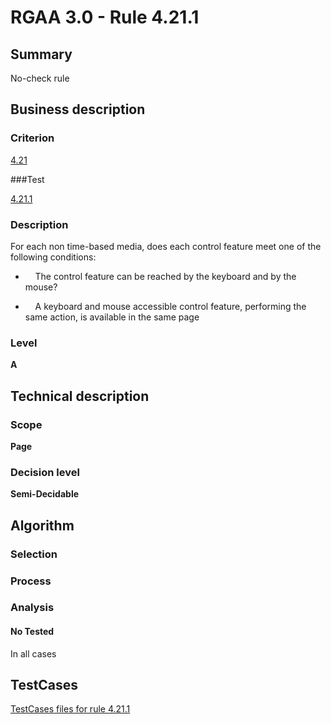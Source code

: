 # RGAA 3.0 -  Rule 4.21.1

## Summary

No-check rule

## Business description

### Criterion

[4.21](http://disic.github.io/rgaa_referentiel_en/RGAA3.0_Criteria_English_version_v1.html#crit-4-21)

###Test

[4.21.1](http://disic.github.io/rgaa_referentiel_en/RGAA3.0_Criteria_English_version_v1.html#test-4-21-1)

### Description
For each non time-based media, does each
    control feature meet one of the following conditions:
    <ul><li>&nbsp;&nbsp;&nbsp; The control feature can be
   reached by the keyboard and by the mouse?</li>
  <li>&nbsp;&nbsp;&nbsp; A keyboard and mouse
   accessible control feature,
   performing the same action, is available in the
   same page
  </li>
    </ul> 


### Level

**A**

## Technical description

### Scope

**Page**

### Decision level

**Semi-Decidable**

## Algorithm

### Selection

### Process

### Analysis

#### No Tested 

In all cases



##  TestCases 

[TestCases files for rule 4.21.1](https://github.com/Asqatasun/Asqatasun/tree/master/rules/rules-rgaa3.0/src/test/resources/testcases/rgaa30/Rgaa30Rule042101/) 


